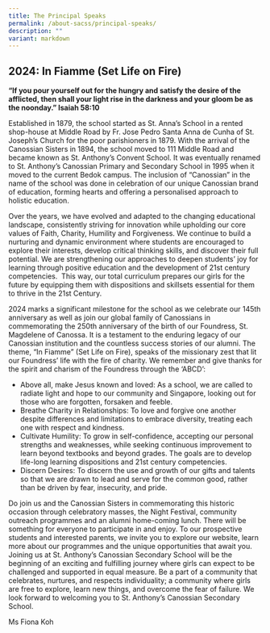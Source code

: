 ```yaml
---
title: The Principal Speaks
permalink: /about-sacss/principal-speaks/
description: ""
variant: markdown
---
```

## 
## **2024: In Fiamme (Set Life on Fire)**

**“If you pour yourself out for the hungry and satisfy the desire of the afflicted, then shall your light rise in the darkness and your gloom be as the noonday.” Isaiah 58:10**

Established in 1879, the school started as St. Anna’s School in a rented shop-house at Middle Road by Fr. Jose Pedro Santa Anna de Cunha of St. Joseph’s Church for the poor parishioners in 1879. With the arrival of the Canossian Sisters in 1894, the school moved to 111 Middle Road and became known as St. Anthony’s Convent School. It was eventually renamed to St. Anthony’s Canossian Primary and Secondary School in 1995 when it moved to the current Bedok campus. The inclusion of “Canossian” in the name of the school was done in celebration of our unique Canossian brand of education, forming hearts and offering a personalised approach to holistic education.

Over the years, we have evolved and adapted to the changing educational landscape, consistently striving for innovation while upholding our core values of Faith, Charity, Humility and Forgiveness. We continue to build a nurturing and dynamic environment where students are encouraged to explore their interests, develop critical thinking skills, and discover their full potential. We are strengthening our approaches to deepen students’ joy for learning through positive education and the development of 21st century competencies.  This way, our total curriculum prepares our girls for the future by equipping them with dispositions and skillsets essential for them to thrive in the 21st Century.

2024 marks a significant milestone for the school as we celebrate our 145th anniversary as well as join our global family of Canossians in commemorating the 250th anniversary of the birth of our Foundress, St. Magdelene of Canossa. It is a testament to the enduring legacy of our Canossian institution and the countless success stories of our alumni. The theme, “In Fiamme” (Set Life on Fire), speaks of the missionary zest that lit our Foundress’ life with the fire of charity. We remember and give thanks for the spirit and charism of the Foundress through the ‘ABCD’:

* Above all, make Jesus known and loved: As a school, we are called to radiate light and hope to our community and Singapore, looking out for those who are forgotten, forsaken and feeble.
* Breathe Charity in Relationships: To love and forgive one another despite differences and limitations to embrace diversity, treating each one with respect and kindness.
* Cultivate Humility: To grow in self-confidence, accepting our personal strengths and weaknesses, while seeking continuous improvement to learn beyond textbooks and beyond grades. The goals are to develop life-long learning dispositions and 21st century competencies.
* Discern Desires: To discern the use and growth of our gifts and talents so that we are drawn to lead and serve for the common good, rather than be driven by fear, insecurity, and pride.

Do join us and the Canossian Sisters in commemorating this historic occasion through celebratory masses, the Night Festival, community outreach programmes and an alumni home-coming lunch. There will be something for everyone to participate in and enjoy.
To our prospective students and interested parents, we invite you to explore our website, learn more about our programmes and the unique opportunities that await you. Joining us at St. Anthony’s Canossian Secondary School will be the beginning of an exciting and fulfilling journey where girls can expect to be challenged and supported in equal measure. Be a part of a community that celebrates, nurtures, and respects individuality; a community where girls are free to explore, learn new things, and overcome the fear of failure. We look forward to welcoming you to St. Anthony’s Canossian Secondary School.

Ms Fiona Koh